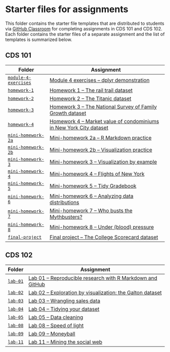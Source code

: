 # Starter files for assignments

This folder contains the starter file templates that are distributed to students via [GitHub Classroom][github-classroom] for completing assignments in CDS 101 and CDS 102.
Each folder contains the starter files of a separate assignment and the list of templates is summarized below.

[github-classroom]: https://classroom.github.com

## CDS 101

| Folder                                     | Assignment                                                                       |
| -----------------                          | -----------------------------------------                                        |
| [`module-4-exercises`](module-4-exercises) | [Module 4 exercises – dplyr demonstration][module-4-exercises]                   |
| [`homework-1`](homework-1)                 | [Homework 1 – The rail trail dataset][homework-1]                                |
| [`homework-2`](homework-2)                 | [Homework 2 – The Titanic dataset][homework-2]                                   |
| [`homework-3`](homework-3)                 | [Homework 3 – The National Survey of Family Growth dataset][homework-3]          |
| [`homework-4`](homework-4)                 | [Homework 4 – Market value of condominiums in New York City dataset][homework-4] |
| [`mini-homework-2a`](mini-homework-2a)     | [Mini-homework 2a – R Markdown practice][minihw-2a]                              |
| [`mini-homework-2b`](mini-homework-2b)     | [Mini-homework 2b – Visualization practice][minihw-2b]                           |
| [`mini-homework-3`](mini-homework-3)       | [Mini-homework 3 – Visualization by example][minihw-3]                           |
| [`mini-homework-4`](mini-homework-4)       | [Mini-homework 4 – Flights of New York][minihw-4]                                |
| [`mini-homework-5`](mini-homework-5)       | [Mini-homework 5 – Tidy Gradebook][minihw-5]                                     |
| [`mini-homework-6`](mini-homework-6)       | [Mini-homework 6 – Analyzing data distributions][minihw-6]                       |
| [`mini-homework-7`](mini-homework-7)       | [Mini-homework 7 – Who busts the Mythbusters?][minihw-7]                         |
| [`mini-homework-8`](mini-homework-8)       | [Mini-homework 8 – Under (blood) pressure][minihw-8]                             |
| [`final-project`](final-project)           | [Final project – The College Scorecard dataset][final-project]                   |

[module-4-exercises]: https://www.cds101.com/assignments/module04-exercises/
[homework-1]: https://www.cds101.com/assignments/homework-1/
[homework-2]: https://www.cds101.com/assignments/homework-2/
[homework-3]: https://www.cds101.com/assignments/homework-3/
[homework-4]: https://www.cds101.com/assignments/homework-4/
[minihw-2a]: https://www.cds101.com/assignments/minihw02a-rmarkdown-practice/
[minihw-2b]: https://www.cds101.com/assignments/minihw02b-visualization-practice/
[minihw-3]: https://www.cds101.com/assignments/minihw03-visualization-by-example/
[minihw-4]: https://www.cds101.com/assignments/minihw04-flights-of-new-york/
[minihw-5]: https://www.cds101.com/assignments/minihw05-tidy-gradebook/
[minihw-6]: https://www.cds101.com/assignments/minihw06-analyzing-data-distributions/
[minihw-7]: https://www.cds101.com/assignments/minihw07-who-busts-the-mythbusters/
[minihw-8]: https://www.cds101.com/assignments/minihw08-under-blood-pressure/
[final-project]: https://www.cds101.com/assignments/final-project/

## CDS 102

| Folder             | Assignment                                                          |
| -----------------  | -----------------------------------------                           |
| [`lab-01`](lab-01) | [Lab 01 – Reproducible research with R Markdown and GitHub][lab-01] |
| [`lab-02`](lab-02) | [Lab 02 – Exploration by visualization: the Galton dataset][lab-02] |
| [`lab-03`](lab-03) | [Lab 03 – Wrangling sales data][lab-03]                             |
| [`lab-04`](lab-04) | [Lab 04 – Tidying your dataset][lab-04]                             |
| [`lab-05`](lab-04) | [Lab 05 – Data cleaning][lab-05]                                    |
| [`lab-08`](lab-08) | [Lab 08 – Speed of light][lab-08]                                   |
| [`lab-09`](lab-09) | [Lab 09 – Moneyball][lab-09]                                        |
| [`lab-11`](lab-11) | [Lab 11 – Mining the social web][lab-11]                            |

[lab-01]: https://www.cds101.com/labs/lab-01-learning-to-use-github-and-rmarkdown/
[lab-02]: https://www.cds101.com/labs/lab-02-exploration-by-visualization-the-galton-dataset/
[lab-03]: https://www.cds101.com/labs/lab-03-wrangling-sales-data/
[lab-04]: https://www.cds101.com/labs/lab-04-tidying-your-dataset/
[lab-05]: https://www.cds101.com/labs/lab-05-data-cleaning/
[lab-08]: https://www.cds101.com/labs/lab-08-speed-of-light/
[lab-09]: https://www.cds101.com/labs/lab-09-moneyball/
[lab-11]: https://www.cds101.com/labs/lab-11-mining-the-social-web/
